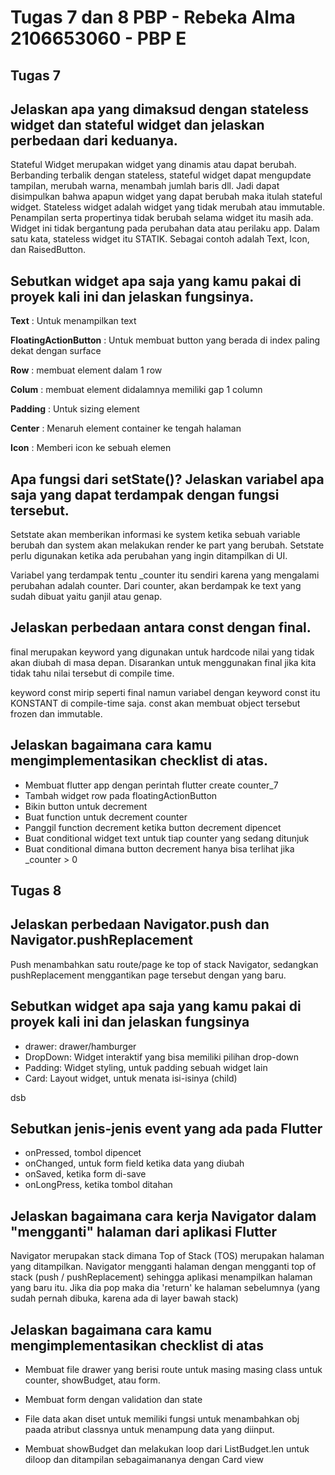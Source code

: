 # Tugas 7 dan 8 PBP - Rebeka Alma 2106653060 - PBP E

## Tugas 7

## Jelaskan apa yang dimaksud dengan stateless widget dan stateful widget dan jelaskan perbedaan dari keduanya.
Stateful Widget merupakan widget yang dinamis atau dapat berubah. Berbanding terbalik dengan stateless, stateful widget dapat mengupdate tampilan, merubah warna, menambah jumlah baris dll. Jadi dapat disimpulkan bahwa apapun widget yang dapat berubah maka itulah stateful widget.
Stateless widget adalah widget yang tidak merubah atau immutable. Penampilan serta propertinya tidak berubah selama widget itu masih ada. Widget ini tidak bergantung pada perubahan data atau perilaku app. Dalam satu kata, stateless widget itu STATIK. Sebagai contoh adalah Text, Icon, dan RaisedButton.


## Sebutkan widget apa saja yang kamu pakai di proyek kali ini dan jelaskan fungsinya.
**Text** : Untuk menampilkan text


**FloatingActionButton** : Untuk membuat button yang berada di index paling dekat dengan surface


**Row** : membuat element dalam 1 row


**Colum** : membuat element didalamnya memiliki gap 1 column


**Padding** : Untuk sizing element


**Center** : Menaruh element container ke tengah halaman


**Icon** : Memberi icon ke sebuah elemen


## Apa fungsi dari setState()? Jelaskan variabel apa saja yang dapat terdampak dengan fungsi tersebut.
Setstate akan memberikan informasi ke system ketika sebuah variable berubah dan system akan melakukan render ke part yang berubah. Setstate perlu digunakan ketika ada perubahan yang ingin ditampilkan di UI.

Variabel yang terdampak tentu _counter itu sendiri karena yang mengalami perubahan adalah counter. Dari counter, akan berdampak ke text yang sudah dibuat yaitu ganjil atau genap.

## Jelaskan perbedaan antara const dengan final.
final merupakan keyword yang digunakan untuk hardcode nilai yang tidak akan diubah di masa depan. Disarankan untuk menggunakan final jika kita tidak tahu nilai tersebut di compile time.

keyword const mirip seperti final namun variabel dengan keyword const itu KONSTANT di compile-time saja. const akan membuat object tersebut frozen dan immutable.


## Jelaskan bagaimana cara kamu mengimplementasikan checklist di atas.
- Membuat flutter app dengan perintah flutter create counter_7
- Tambah widget row pada floatingActionButton
- Bikin button untuk decrement
- Buat function untuk decrement counter
- Panggil function decrement ketika button decrement dipencet
- Buat conditional widget text untuk tiap counter yang sedang ditunjuk
- Buat conditional dimana button decrement hanya bisa terlihat jika _counter > 0



## Tugas 8


## Jelaskan perbedaan Navigator.push dan Navigator.pushReplacement


Push menambahkan satu route/page ke top of stack Navigator, sedangkan pushReplacement menggantikan page tersebut dengan yang baru.


## Sebutkan widget apa saja yang kamu pakai di proyek kali ini dan jelaskan fungsinya


- drawer: drawer/hamburger
- DropDown: Widget interaktif yang bisa memiliki pilihan drop-down
- Padding: Widget styling, untuk padding sebuah widget lain
- Card: Layout widget, untuk menata isi-isinya (child)


dsb


## Sebutkan jenis-jenis event yang ada pada Flutter 


- onPressed, tombol dipencet
- onChanged, untuk form field ketika data yang diubah
- onSaved, ketika form di-save
- onLongPress, ketika tombol ditahan


## Jelaskan bagaimana cara kerja Navigator dalam "mengganti" halaman dari aplikasi Flutter


Navigator merupakan stack dimana Top of Stack (TOS) merupakan halaman yang ditampilkan. Navigator mengganti halaman dengan mengganti top of stack (push / pushReplacement) sehingga aplikasi menampilkan halaman yang baru itu. Jika dia pop maka dia 'return' ke halaman sebelumnya (yang sudah pernah dibuka, karena ada di layer bawah stack)


## Jelaskan bagaimana cara kamu mengimplementasikan checklist di atas


- Membuat file drawer yang berisi route untuk masing masing class untuk counter, showBudget, atau form.


- Membuat form dengan validation dan state


- File data akan diset untuk memiliki fungsi untuk menambahkan obj paada atribut classnya untuk menampung data yang diinput.


- Membuat showBudget dan melakukan loop dari ListBudget.len untuk diloop dan ditampilan sebagaimananya dengan Card view
